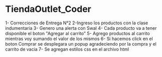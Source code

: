# TiendaOutlet_Coder
1- Correcciones de Entrega N°2
2-Ingreso los productos con la clase indumentaria 
3- Genero una alerta con Swal
4- Cada producto va a tener disponible el boton "Agregar al carrito"
5- Agrego productos al carrito mientras voy sumando el valor de los mismos 
6- Si hacemos click en el boton Comprar se desplegara un popup agradeciendo por la compra 
y el carrito de vacia
7- Se agregan estilos css en el archivo html 
